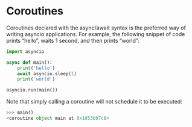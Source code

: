 # Coroutines

Coroutines declared with the async/await syntax is the preferred way of writing asyncio applications. For example, the following snippet of code prints “hello”, waits 1 second, and then prints “world”:

```py
import asyncio

async def main():
    print('hello')
    await asyncio.sleep(1)
    print('world')

asyncio.run(main())

```

Note that simply calling a coroutine will not schedule it to be executed:

```py
>>> main()
<coroutine object main at 0x1053bb7c8>
```